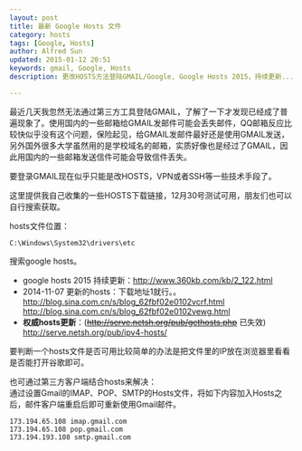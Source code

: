 ```yaml
---
layout: post
title: 最新 Google Hosts 文件
category: hosts
tags: [Google, Hosts]
author: Alfred Sun
updated: 2015-01-12 20:51
keywords: gmail, Google, Hosts
description: 更改HOSTS方法登陆GMAIL/Google, Google Hosts 2015，持续更新...

---
```


最近几天我忽然无法通过第三方工具登陆GMAIL，了解了一下才发现已经成了普遍现象了。使用国内的一些邮箱给GMAIL发邮件可能会丢失邮件，QQ邮箱反应比较快似乎没有这个问题，保险起见，给GMAIL发邮件最好还是使用GMAIL发送，另外国外很多大学虽然用的是学校域名的邮箱，实质好像也是经过了GMAIL，因此用国内的一些邮箱发送信件可能会导致信件丢失。

要登录GMAIL现在似乎只能是改HOSTS，VPN或者SSH等一些技术手段了。

这里提供我自己收集的一些HOSTS下载链接，12月30号测试可用，朋友们也可以自行搜索获取。

<!--more-->

hosts文件位置：

	C:\Windows\System32\drivers\etc

搜索google hosts。

- google hosts 2015 持续更新：http://www.360kb.com/kb/2_122.html   
- 2014-11-07 更新的hosts：下载地址1就行。。   
http://blog.sina.com.cn/s/blog_62fbf02e0102vcrf.html  
http://blog.sina.com.cn/s/blog_62fbf02e0102vewg.html 
- **权威hosts更新**：(~~http://serve.netsh.org/pub/gethosts.php~~ 已失效)  
  http://serve.netsh.org/pub/ipv4-hosts/


要判断一个hosts文件是否可用比较简单的办法是把文件里的IP放在浏览器里看看是否能打开谷歌即可。

也可通过第三方客户端结合hosts来解决：   
通过设置Gmail的IMAP、POP、SMTP的Hosts文件，将如下内容加入Hosts之后，邮件客户端重启后即可重新使用Gmail邮件。

	173.194.65.108 imap.gmail.com
	173.194.65.108 pop.gmail.com
	173.194.193.108 smtp.gmail.com

